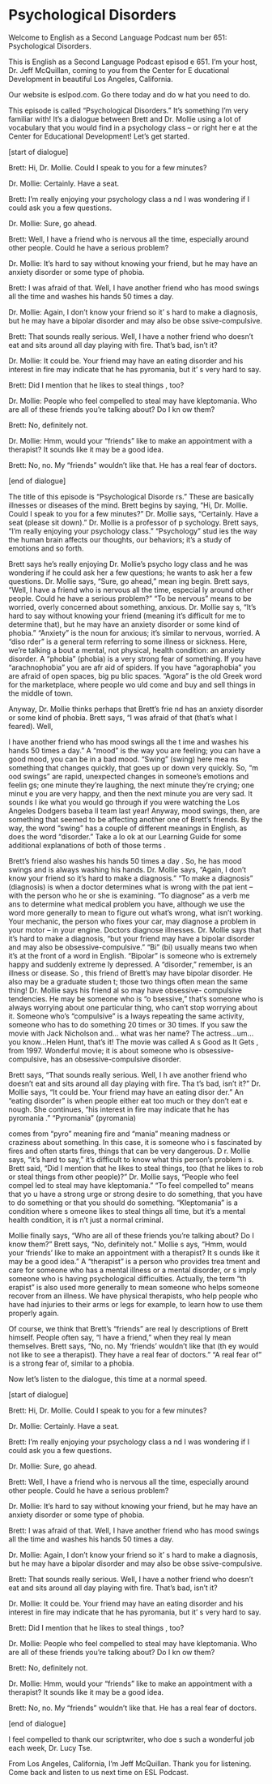 # Psychological Disorders

Welcome to English as a Second Language Podcast num ber 651: Psychological Disorders.

This is English as a Second Language Podcast episod e 651.  I’m your host, Dr. Jeff McQuillan, coming to you from the Center for E ducational Development in beautiful Los Angeles, California.

Our website is eslpod.com.  Go there today and do w hat you need to do.

This episode is called “Psychological Disorders.”  It’s something I’m very familiar with!  It’s a dialogue between Brett and Dr. Mollie  using a lot of vocabulary that you would find in a psychology class – or right her e at the Center for Educational Development!  Let’s get started.

[start of dialogue]

Brett:  Hi, Dr. Mollie.  Could I speak to you for a  few minutes?

Dr. Mollie:  Certainly.  Have a seat.

Brett:  I’m really enjoying your psychology class a nd I was wondering if I could ask you a few questions.

Dr. Mollie:  Sure, go ahead.

Brett:  Well, I have a friend who is nervous all the time, especially around other people.  Could he have a serious problem?

Dr. Mollie:  It’s hard to say without knowing your friend, but he may have an anxiety disorder or some type of phobia.

Brett:  I was afraid of that.  Well, I have another  friend who has mood swings all the time and washes his hands 50 times a day.

Dr. Mollie:  Again, I don’t know your friend so it’ s hard to make a diagnosis, but he may have a bipolar disorder and may also be obse ssive-compulsive.

Brett:  That sounds really serious.  Well, I have a nother friend who doesn’t eat and sits around all day playing with fire.  That’s bad, isn’t it?

Dr. Mollie:  It could be.  Your friend may have an eating disorder and his interest in fire may indicate that he has pyromania, but it’ s very hard to say.

Brett:  Did I mention that he likes to steal things , too?

Dr. Mollie:  People who feel compelled to steal may  have kleptomania.  Who are all of these friends you’re talking about?  Do I kn ow them?

Brett:  No, definitely not.

Dr. Mollie:  Hmm, would your “friends” like to make  an appointment with a therapist?  It sounds like it may be a good idea.

Brett:  No, no.  My “friends” wouldn’t like that.  He has a real fear of doctors.

[end of dialogue]

The title of this episode is “Psychological Disorde rs.”  These are basically illnesses or diseases of the mind.  Brett begins by  saying, “Hi, Dr. Mollie.  Could I speak to you for a few minutes?”  Dr. Mollie says, “Certainly.  Have a seat (please sit down).”  Dr. Mollie is a professor of p sychology.  Brett says, “I’m really enjoying your psychology class.”  “Psychology” stud ies the way the human brain affects our thoughts, our behaviors; it’s a study of emotions and so forth.

Brett says he’s really enjoying Dr. Mollie’s psycho logy class and he was wondering if he could ask her a few questions; he wants to ask her a few questions.  Dr. Mollie says, “Sure, go ahead,” mean ing begin.  Brett says, “Well, I have a friend who is nervous all the time, especial ly around other people.  Could he have a serious problem?”  “To be nervous” means to be worried, overly concerned about something, anxious.  Dr. Mollie say s, “It’s hard to say without knowing your friend (meaning it’s difficult for me to determine that), but he may have an anxiety disorder or some kind of phobia.”  “Anxiety” is the noun for anxious; it’s similar to nervous, worried.  A “diso rder” is a general term referring to some illness or sickness.  Here, we’re talking a bout a mental, not physical, health condition: an anxiety disorder.  A “phobia” (phobia) is a very strong fear of something.  If you have “arachnophobia” you are afr aid of spiders.  If you have “agoraphobia” you are afraid of open spaces, big pu blic spaces.  “Agora” is the old Greek word for the marketplace, where people wo uld come and buy and sell things in the middle of town.

Anyway, Dr. Mollie thinks perhaps that Brett’s frie nd has an anxiety disorder or some kind of phobia.  Brett says, “I was afraid of that (that’s what I feared).  Well,

I have another friend who has mood swings all the t ime and washes his hands 50 times a day.”  A “mood” is the way you are feeling;  you can have a good mood, you can be in a bad mood.  “Swing” (swing) here mea ns something that changes quickly, that goes up or down very quickly.  So, “m ood swings” are rapid, unexpected changes in someone’s emotions and feelin gs; one minute they’re laughing, the next minute they’re crying; one minut e you are very happy, and then the next minute you are very sad.  It sounds l ike what you would go through if you were watching the Los Angeles Dodgers baseba ll team last year!  Anyway, mood swings, then, are something that seemed to be affecting another one of Brett’s friends.  By the way, the word “swing” has a couple of different meanings in English, as does the word “disorder.”  Take a lo ok at our Learning Guide for some additional explanations of both of those terms .

Brett’s friend also washes his hands 50 times a day .  So, he has mood swings and is always washing his hands.  Dr. Mollie says, “Again, I don’t know your friend so it’s hard to make a diagnosis.”  “To make  a diagnosis” (diagnosis) is when a doctor determines what is wrong with the pat ient – with the person who he or she is examining.  “To diagnose” as a verb me ans to determine what medical problem you have, although we use the word more generally to mean to figure out what’s wrong, what isn’t working.  Your mechanic, the person who fixes your car, may diagnose a problem in your motor – in  your engine.  Doctors diagnose illnesses.  Dr. Mollie says that it’s hard  to make a diagnosis, “but your friend may have a bipolar disorder and may also be obsessive-compulsive.”  “Bi” (bi) usually means two when it’s at the front of a word in English.  “Bipolar” is someone who is extremely happy and suddenly extreme ly depressed.  A “disorder,” remember, is an illness or disease.  So , this friend of Brett’s may have bipolar disorder.  He also may be a graduate studen t; those two things often mean the same thing!  Dr. Mollie says his friend al so may have obsessive- compulsive tendencies.  He may be someone who is “o bsessive,” that’s someone who is always worrying about one particular  thing, who can’t stop worrying about it.  Someone who’s “compulsive” is a lways repeating the same activity, someone who has to do something 20 times or 30 times.  If you saw the movie with Jack Nicholson and… what was her name?  The actress…um…you know…Helen Hunt, that’s it!  The movie was called A s Good as It Gets , from 1997.  Wonderful movie; it is about someone who is obsessive-compulsive, has an obsessive-compulsive disorder.

Brett says, “That sounds really serious.  Well, I h ave another friend who doesn’t eat and sits around all day playing with fire.  Tha t’s bad, isn’t it?”  Dr. Mollie says, “It could be.  Your friend may have an eating disor der.”  An “eating disorder” is when people either eat too much or they don’t eat e nough.  She continues, “his interest in fire may indicate that he has pyromania .”  “Pyromania” (pyromania)

comes from “pyro” meaning fire and “mania” meaning madness or craziness about something.  In this case, it is someone who i s fascinated by fires and often starts fires, things that can be very dangerous.  D r. Mollie says, “it’s hard to say,” it’s difficult to know what this person’s problem i s.  Brett said, “Did I mention that he likes to steal things, too (that he likes to rob  or steal things from other people)?”  Dr. Mollie says, “People who feel compel led to steal may have kleptomania.”  “To feel compelled to” means that yo u have a strong urge or strong desire to do something, that you have to do something or that you should do something.  “Kleptomania” is a condition where s omeone likes to steal things all time, but it’s a mental health condition, it is n’t just a normal criminal.

Mollie finally says, “Who are all of these friends you’re talking about?  Do I know them?”  Brett says, “No, definitely not.”  Mollie s ays, “Hmm, would your ‘friends’ like to make an appointment with a therapist?  It s ounds like it may be a good idea.”  A “therapist” is a person who provides trea tment and care for someone who has a mental illness or a mental disorder, or s imply someone who is having psychological difficulties.  Actually, the term “th erapist” is also used more generally to mean someone who helps someone recover  from an illness.  We have physical therapists, who help people who have had injuries to their arms or legs for example, to learn how to use them properly  again.

Of course, we think that Brett’s “friends” are real ly descriptions of Brett himself. People often say, “I have a friend,” when they real ly mean themselves.  Brett says, “No, no.  My ‘friends’ wouldn’t like that (th ey would not like to see a therapist).  They have a real fear of doctors.”  “A  real fear of” is a strong fear of, similar to a phobia.

Now let’s listen to the dialogue, this time at a normal speed.

[start of dialogue]

Brett:  Hi, Dr. Mollie.  Could I speak to you for a  few minutes?

Dr. Mollie:  Certainly.  Have a seat.

Brett:  I’m really enjoying your psychology class a nd I was wondering if I could ask you a few questions.

Dr. Mollie:  Sure, go ahead.

Brett:  Well, I have a friend who is nervous all the time, especially around other people.  Could he have a serious problem?

 Dr. Mollie:  It’s hard to say without knowing your friend, but he may have an anxiety disorder or some type of phobia.

Brett:  I was afraid of that.  Well, I have another  friend who has mood swings all the time and washes his hands 50 times a day.

Dr. Mollie:  Again, I don’t know your friend so it’ s hard to make a diagnosis, but he may have a bipolar disorder and may also be obse ssive-compulsive.

Brett:  That sounds really serious.  Well, I have a nother friend who doesn’t eat and sits around all day playing with fire.  That’s bad, isn’t it?

Dr. Mollie:  It could be.  Your friend may have an eating disorder and his interest in fire may indicate that he has pyromania, but it’ s very hard to say.

Brett:  Did I mention that he likes to steal things , too?

Dr. Mollie:  People who feel compelled to steal may  have kleptomania.  Who are all of these friends you’re talking about?  Do I kn ow them?

Brett:  No, definitely not.

Dr. Mollie:  Hmm, would your “friends” like to make  an appointment with a therapist?  It sounds like it may be a good idea.

Brett:  No, no.  My “friends” wouldn’t like that.  He has a real fear of doctors.

[end of dialogue]

I feel compelled to thank our scriptwriter, who doe s such a wonderful job each week, Dr. Lucy Tse.

From Los Angeles, California, I’m Jeff McQuillan.  Thank you for listening.  Come back and listen to us next time on ESL Podcast.



